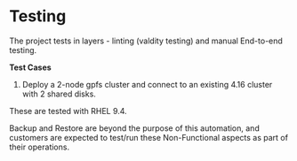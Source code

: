 # Testing
The project tests in layers - linting (valdity testing) and manual End-to-end testing.

**Test Cases**

1. Deploy a 2-node gpfs cluster and connect to an existing 4.16 cluster with 2 shared disks.

These are tested with RHEL 9.4.

Backup and Restore are beyond the purpose of this automation, and customers are expected to test/run these Non-Functional aspects as part of their operations.